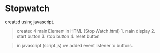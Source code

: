 # Stopwatch

created using javascript.

> created 4 main Element in HTML (Stop Watch.html)
        1. main display
        2. start button
        3. stop button
        4. reset button
   
> in javascript (script.js) we added event listener to buttons.
